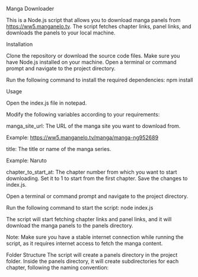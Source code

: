 Manga Downloader

This is a Node.js script that allows you to download manga panels from https://ww5.manganelo.tv.
The script fetches chapter links, panel links, and downloads the panels to your local machine.

Installation

Clone the repository or download the source code files.
Make sure you have Node.js installed on your machine.
Open a terminal or command prompt and navigate to the project directory.

Run the following command to install the required dependencies:
npm install

Usage

Open the index.js file in notepad.

Modify the following variables according to your requirements:

manga_site_url: The URL of the manga site you want to download from.

Example: https://ww5.manganelo.tv/manga/manga-ng952689

title: The title or name of the manga series.

Example: Naruto

chapter_to_start_at: The chapter number from which you want to start downloading. Set it to 1 to start from the first chapter.
Save the changes to index.js.

Open a terminal or command prompt and navigate to the project directory.

Run the following command to start the script:
node index.js

The script will start fetching chapter links and panel links, and it will download the manga panels to the panels directory.

Note: Make sure you have a stable internet connection while running the script, as it requires internet access to fetch the manga content.

Folder Structure
The script will create a panels directory in the project folder. Inside the panels directory, it will create subdirectories for each chapter, following the naming convention: <title>-chapter-<chapter_number>. Inside each chapter directory, the downloaded panels will be saved with names like <title>-panel-<panel_number>.<extension>.

Dependencies
This script uses the following dependencies:

image-downloader: A library for downloading images from URLs.
node-superfetch: A library to make HTTP request.
cheerio: A library for parsing and manipulating HTML content.

License
This script is licensed under the MIT License.

Feel free to modify and use the script according to your needs.

Disclaimer
This script is intended for personal use only. Ensure that you have the necessary permissions to download and use the manga content in your jurisdiction. The author does not take any responsibility for any unauthorized usage or legal implications arising from the use of this script.
